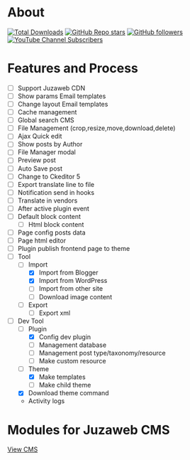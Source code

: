 # About

[![Total Downloads](https://img.shields.io/packagist/dt/juzaweb/modules.svg?style=social)](https://packagist.org/packages/juzaweb/modules)
[![GitHub Repo stars](https://img.shields.io/github/stars/juzaweb/modules?style=social)](https://github.com/juzaweb/modules)
[![GitHub followers](https://img.shields.io/github/followers/juzaweb?style=social)](https://github.com/juzaweb)
[![YouTube Channel Subscribers](https://img.shields.io/youtube/channel/subscribers/UCo6Dz9HjjBOJpgWsxkln0-A?style=social)](https://www.youtube.com/@juzaweb)

# Features and Process
- [ ] Support Juzaweb CDN
- [ ] Show params Email templates
- [ ] Change layout Email templates
- [ ] Cache management
- [ ] Global search CMS
- [ ] File Management (crop,resize,move,download,delete)
- [ ] Ajax Quick edit
- [ ] Show posts by Author
- [ ] File Manager modal
- [ ] Preview post
- [ ] Auto Save post
- [ ] Change to Ckeditor 5
- [ ] Export translate line to file
- [ ] Notification send in hooks
- [ ] Translate in vendors
- [ ] After active plugin event
- [ ] Default block content
    - [ ] Html block content
- [ ] Page config posts data
- [ ] Page html editor
- [ ] Plugin publish frontend page to theme
- [ ] Tool
  - [ ] Import
    - [x] Import from Blogger
    - [x] Import from WordPress
    - [ ] Import from other site
    - [ ] Download image content
  - [ ] Export
    - [ ] Export xml

- [ ] Dev Tool
  - [ ] Plugin
    - [x] Config dev plugin
    - [ ] Management database
    - [ ] Management post type/taxonomy/resource
    - [ ] Make custom resource
  - [ ] Theme
    - [x] Make templates
    - [ ] Make child theme
  - [x] Download theme command
  - Activity logs

# Modules for Juzaweb CMS

[View CMS](https://github.com/juzaweb/cms)
